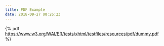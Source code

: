 ```yaml
---
title: PDF Example
date: 2018-09-27 00:26:23
---
```


{% pdf https://www.w3.org/WAI/ER/tests/xhtml/testfiles/resources/pdf/dummy.pdf %}